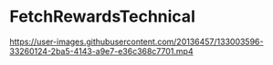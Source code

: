# FetchRewardsTechnical

https://user-images.githubusercontent.com/20136457/133003596-33260124-2ba5-4143-a9e7-e36c368c7701.mp4
